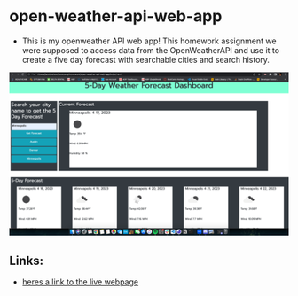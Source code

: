 # open-weather-api-web-app

* This is my openweather API web app! This homework assignment we were supposed to access data from the OpenWeatherAPI and use it to create a five day forecast with searchable cities and search history.

![Here's a screenshot of the working app](./assets/images/OpenWeatherAPI-finished.png)

## Links:

* [heres a link to the live webpage](https://jacobdnelsonstone.github.io/open-weather-api-web-app/)

